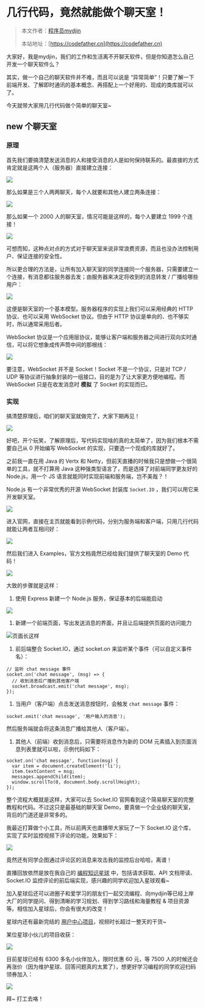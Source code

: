 # 几行代码，竟然就能做个聊天室！

> 本文作者：[程序员mydjin](https://yuyuanweb.feishu.cn/wiki/Abldw5WkjidySxkKxU2cQdAtnah)
>
> 本站地址：[https://codefather.cn](https://codefather.cn)

大家好，我是mydjin，我们的工作和生活离不开聊天软件，但是你知道怎么自己开发一个聊天软件么？

其实，做一个自己的聊天软件并不难，而且可以说是 “异常简单”！只要了解一下前端开发、了解即时通讯的基本概念、再搭配上一个好用的、现成的类库就可以了。

今天就带大家用几行代码做个简单的聊天室~

## new 个聊天室

### 原理

首先我们要搞清楚发送消息的人和接受消息的人是如何保持联系的。最直接的方式肯定就是这两个人（服务器）直接建立连接：

![](https://pic.yupi.icu/5563/202311080938912.png)

那么如果是三个人两两聊天，每个人就要和其他人建立两条连接：

![](https://pic.yupi.icu/5563/202311080938772.png)

那么如果一个 2000 人的聊天室，情况可能是这样的，每个人要建立 1999 个连接！

![](https://pic.yupi.icu/5563/202311080938186.png)

可想而知，这种点对点的方式对于聊天室来说非常浪费资源，而且也没办法控制用户、保证连接的安全性。

所以更合理的方法是，让所有加入聊天室的同学连接同一个服务器，只需要建立一个连接，有消息都往服务器去发；由服务器来决定将收到的消息转发 / 广播给哪些用户：

![](https://pic.yupi.icu/5563/202311080938059.png)

这便是聊天室的一个基本模型。服务器程序的实现上我们可以采用经典的 HTTP 协议、也可以采用 WebSocket 协议。但由于 HTTP 协议是单向的、也不够实时，所以通常采用后者。

WebSocket 协议是一个应用层协议，能够让客户端和服务器之间进行双向实时通信，可以将它想象成传声筒中间的那根线：

![](https://pic.yupi.icu/5563/202311080938166.png)

要注意，WebSocket 并不是 Socket！Socket 不是一个协议，只是对 TCP / UDP 等协议进行抽象封装的一组接口，目的是为了让大家更方便地编程。而 WebSocket 只是在收发消息时 **模拟** 了 Socket 的实现而已。

### 实现

搞清楚原理后，咱们的聊天室就做完了，大家下期再见！

![](https://pic.yupi.icu/5563/202311080938356.png)

好吧，开个玩笑，了解原理后，写代码实现啥的真的太简单了，因为我们根本不需要自己从 0 开始编写 WebSocket 的实现，只要选一个现成的库就好了。

之前我一直在用 Java 的 Vertx 和 Netty，但前天直播的时候我只是想做一个很简单的工具，就不打算用 Java 这种强类型语言了，而是选择了对前端同学更友好的 Node.js，用一个 JS 语言就能同时实现前端和服务端，岂不美哉？！

Node.js 有一个非常优秀的开源 WebSocket 封装库 `Socket.IO` ，我们可以用它来开发聊天室。

![](https://pic.yupi.icu/5563/202311080938839.png)

进入官网，直接在主页就能看到示例代码，分别为服务端和客户端，只用几行代码就能让两者互相问好：

![](https://pic.yupi.icu/5563/202311080938594.png)

然后我们进入 Examples，官方文档竟然已经给我们提供了聊天室的 Demo 代码！

![](https://pic.yupi.icu/5563/202311080938184.png)

大致的步骤就是这样：

1. 使用 Express 新建一个 Node.js 服务，保证基本的后端能启动

![](https://pic.yupi.icu/5563/202311080938352.png)

1. 新建一个前端页面，写出发送消息的界面，并且让后端提供页面的访问能力

![](https://pic.yupi.icu/5563/202311080938691.png)页面长这样

1. 前后端整合 Socket.IO，通过 socket.on 来监听某个事件（可以自定义事件名）：

```
// 监听 chat message 事件
socket.on('chat message', (msg) => {
  // 收到消息后广播到其他客户端
  socket.broadcast.emit('chat message', msg);
});
```

1. 当用户（客户端）点击发送消息按钮时，会触发 `chat message` 事件：

```
socket.emit('chat message', '用户输入的消息');
```

然后服务端就会将这条消息广播给其他人（客户端）。

1. 其他人（前端）收到消息后，只需要将消息作为新的 DOM 元素插入到页面消息列表里就可以啦，示例代码如下：

```
socket.on('chat message', function(msg) {
  var item = document.createElement('li');
  item.textContent = msg;
  messages.appendChild(item);
  window.scrollTo(0, document.body.scrollHeight);
});
```

整个流程大概就是这样，大家可以去 Socket.IO 官网看到这个简易聊天室的完整教程和代码。不过这只是最基础的聊天室 Demo，要真做一个企业级的聊天室，背后的门道还是非常多的。

我最近打算做个小工具，所以前两天也直播带大家玩了一下 Socket.IO 这个库，实现了实时监控视频下评论的功能，效果如下：

![](https://pic.yupi.icu/5563/202311080938035.png)

竟然还有同学企图通过评论区的消息来攻击我的监控后台哈哈，离谱！

直播回放依然是放在我自己的 [编程知识星球](https://mp.weixin.qq.com/s?__biz=MzI1NDczNTAwMA==&mid=2247508009&idx=1&sn=5b519b4a6fe62c79c038b2106ca1edab&scene=21#wechat_redirect) 中，包括请求获取、API 文档带读、Socket.IO 监控评论的前后端实现，感兴趣的同学欢迎加入星球观看~

加入星球后还可以进圈子和爱学习的朋友们一起交流编程、向mydjin等已经上岸大厂的同学提问、得到清晰的学习规划、得到学习路线和海量教程 & 项目资源等。相信加入星球后，你会有很大的改变！

星球内还有最新完结的 [用户中心项目](https://mp.weixin.qq.com/s?__biz=MzI1NDczNTAwMA==&mid=2247508517&idx=1&sn=66803910cf2e7d88e6cab30df9271d5d&scene=21#wechat_redirect)，视频时长超过一整天的干货~

某位星球小伙儿的项目收获：

![](https://pic.yupi.icu/5563/202311080938002.png)

目前星球已经有 6300 多名小伙伴加入，限时优惠 60 元，等 7500 人的时候还会再涨价（因为维护星球、回答问题真的太累了），想更好学习编程的同学欢迎扫码领券加入：

![](https://pic.yupi.icu/5563/202311080938357.png)

拜~ 打工去咯！